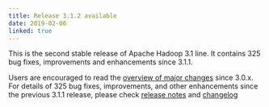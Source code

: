 ```yaml
---
title: Release 3.1.2 available
date: 2019-02-06
linked: true
---
```

<!---
  Licensed under the Apache License, Version 2.0 (the "License");
  you may not use this file except in compliance with the License.
  You may obtain a copy of the License at

   http://www.apache.org/licenses/LICENSE-2.0

  Unless required by applicable law or agreed to in writing, software
  distributed under the License is distributed on an "AS IS" BASIS,
  WITHOUT WARRANTIES OR CONDITIONS OF ANY KIND, either express or implied.
  See the License for the specific language governing permissions and
  limitations under the License. See accompanying LICENSE file.
-->

This is the second stable release of Apache Hadoop 3.1 line. It contains 325 bug fixes, improvements and enhancements since 3.1.1.

Users are encouraged to read the [overview of major changes][1] since 3.0.x.
For details of 325 bug fixes, improvements, and other enhancements since the previous 3.1.1 release, 
please check [release notes][2] and [changelog][3] 

[1]: /docs/r3.1.2/index.html
[2]: http://hadoop.apache.org/docs/r3.1.2/hadoop-project-dist/hadoop-common/release/3.1.2/RELEASENOTES.3.1.2.html
[3]: http://hadoop.apache.org/docs/r3.1.2/hadoop-project-dist/hadoop-common/release/3.1.2/CHANGES.3.1.2.html

